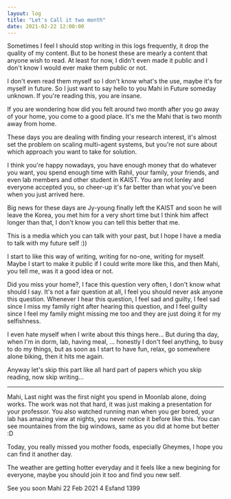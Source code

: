```yaml
---
layout: log
title: "Let's Call it two month"
date: 2021-02-22 12:00:00
---
```


Sometimes I feel I should stop writing in this logs frequently, it drop the quality of my content. But to be honest these are mearly a content that anyone wish to read.
At least for now, I didn't even made it public and I don't know I would ever make them public or not.

I don't even read them myself so I don't know what's the use, maybe it's for myself in future. So I just want to say hello to you Mahi in Future someday unknown.
If you're reading this, you are insane.

If you are wondering how did you felt around two month after you go away of your home, you come to a good place. It's me the Mahi that is two month away from home.

These days you are dealing with finding your research interest, it's almost set the problem on scaling multi-agent systems, but you're not sure about which approach you want to take for solution.

I think you're happy nowadays, you have enough money that do whatever you want, you spend enough time with Rahil, your family, your friends, and even lab members and other student in KAIST.
You are not lonley and everyone accepted you, so cheer-up it's far better than what you've been when you just arrived here.

Big news for these days are Jy-young finally left the KAIST and soon he will leave the Korea, you met him for a very short time but I think him affect longer than that, I don't know you can tell this better that me.

This is a media which you can talk with your past, but I hope I have a media to talk with my future self :))

I start to like this way of writing, writing for no-one, writing for myself. 
Maybe I start to make it public if I could write more like this, and then Mahi, you tell me, was it a good idea or not.


Did you miss your home?, I face this question very often, I don't know what should I say. It's not a fair question at all, I feel you should never ask anyone this question.
Whenever I hear this question, I feel sad and guilty, I feel sad since I miss my family right after hearing this question, and I feel guilty since I feel my family might missing me too and they are just doing it for my selfishness.

I even hate myself when I write about this things here... 
But during tha day, when I'm in dorm, lab, having meal, ... honestly I don't feel anything, to busy to do my things, but as soon as I start to have fun, relax, go somewhere alone biking, then it hits me again.


Anyway let's skip this part like all hard part of papers which you skip reading, now skip writing...


----

Mahi, Last night was the first night you spend in Moonlab alone, doing works. The work was not that hard, it was just making a presentation for your professor. 
You also watched running man when you ger bored, your lab has amazing view at nights, you never notice it before like this. 
You can see mountaines from the big windows, same as you did at home but better :D

Today, you really missed you mother foods, especially Gheymes, I hope you can find it another day. 

The weather are getting hotter everyday and it feels like a new begining for everyone, maybe you should join it too and find you new self.

See you soon
Mahi
22 Feb 2021
4 Esfand 1399



